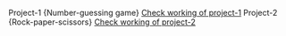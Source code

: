 Project-1 {Number-guessing game}
[Check working of project-1](https://harsha12a.github.io/Games-in-JS/Number-guessing-game/index.html)
Project-2 {Rock-paper-scissors}
[Check working of project-2](https://harsha12a.github.io/Games-in-JS/Rock-paper-scissors/index.html)
